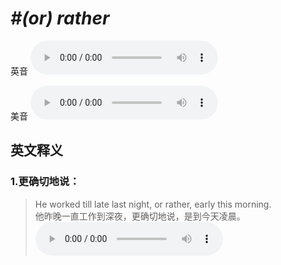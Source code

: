 # ***\#(or) rather*** 
英音
<audio src="./media/or rather1_AAC.aac" controls="controls"></audio>

美音
<audio src="./media/or rather2_AAC.aac" controls="controls"></audio>



  

英文释义
---
### 1.**更确切地说：**  

 > He worked till late last night, or rather, early this morning.   
 > 他昨晚一直工作到深夜，更确切地说，是到今天凌晨。    
<audio src="./media/rather-4.aac" controls="controls"></audio>


